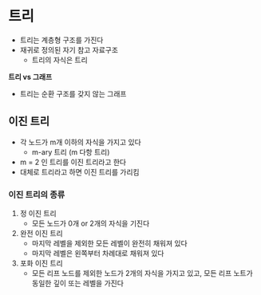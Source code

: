 # 트리

- 트리는 계층형 구조를 가진다
- 재귀로 정의된 자기 참고 자료구조
  - 트리의 자식은 트리



**트리 vs 그래프**

- 트리는 순환 구조를 갖지 않는 그래프



## 이진 트리

- 각 노드가 m개 이하의 자식을 가지고 있다
  - m-ary 트리 (m 다항 트리)
- m = 2 인 트리를 이진 트리라고 한다
- 대체로 트리라고 하면 이진 트리를 가리킴



### 이진 트리의 종류

1. 정 이진 트리
   - 모든 노드가 0개 or 2개의 자식을 기진다
2. 완전 이진 트리
   - 마지막 레벨을 제외한 모든 레벨이 완전히 채워져 있다
   - 마지막 레벨은 왼쪽부터 차례대로 채워져 있다
3. 포화 이진 트리
   - 모든 리프 노드를 제외한 노드가 2개의 자식을 가지고 있고, 모든 리프 노트가 동일한 깊이 또는 레벨을 가진다

